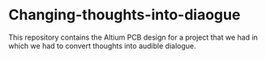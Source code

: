 # Changing-thoughts-into-diaogue
This repository contains the Altium PCB design for a project that we had in which we had to convert thoughts into audible dialogue.
